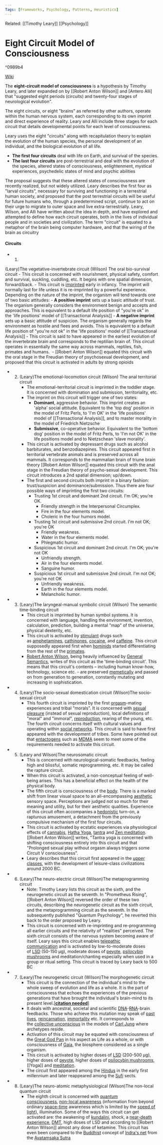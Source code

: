 ```yaml
---
Tags: [Frameworks, Psychology, Patterns, Heuristics]
---
```

Related: [[Timothy Leary]] [[Psychology]]
# Eight Circuit Model of Consciousness 

^0989b4

[Wiki](https://en.wikipedia.org/wiki/Eight-circuit_model_of_consciousness)

The **eight-circuit model of consciousness** is a hypothesis by Timothy Leary, and later expanded on by [[Robert Anton Wilson]] and [Antero Alli] that "suggested eight periods (circuits) and twenty-four stages of neurological evolution". 

The eight circuits, or eight "brains" as referred by other authors, operate within the human nervous system, each corresponding to its own imprint and direct experience of reality. Leary and Alli include three stages for each circuit that details developmental points for each level of consciousness.

Leary uses the eight "circuits" along with recapitulation theory to explain the evolution of the human species, the personal development of an individual, and the biological evolution of all life.

- **The first four circuits** deal with life on Earth, and survival of the species. 
- **The last four circuits** are post-terrestrial and deal with the evolution of the species, altered states of consciousness, enlightenment, mystical experiences, psychedelic states of mind and psychic abilities

The proposal suggests that these altered states of consciousness are recently realized, but not widely utilized. Leary describes the first four as "larval circuits", necessary for surviving and functioning in a terrestrial human society, and proposed that the post terrestrial circuits will be useful for future humans who, through a predetermined script, continue to act on their urge to migrate to outer space and live extra-terrestrially. Leary, Wilson, and Alli have written about the idea in depth, and have explored and attempted to define how each circuit operates, both in the lives of individual people and in societies and civilization. The term "circuit" is equated to a metaphor of the brain being computer hardware, and that the wiring of the brain as circuitry

#### Circuits
- 1. 
(Leary)The vegetative-invertebrate circuit 
(Wilson) The oral bio-survival circuit
		- This circuit is concerned with nourishment, physical safety, comfort and survival, suckling, cuddling, etc. It begins with one spatial dimension, forward/back.
		- This circuit is [imprinted](https://en.wikipedia.org/wiki/Imprinting_(psychology)) early in infancy. The imprint will normally last for life unless it is re-imprinted by a powerful experience. Depending on the nature of the imprint, the organism will tend towards one of two basic attitudes:
			- **A positive imprint** sets up a basic attitude of trust. The organism generally considers the environment benign and accepts and approaches. This is equivalent to a default life position of "you're ok" in the 'life positions' model of [[Transactional Analysis]]
			- **A negative imprint** sets up a basic attitude of suspicion. The organism generally regards the environment as hostile and flees and avoids. This is equivalent to a default life position of "you're not ok" in the 'life positions' model of [[Transactional Analysis]]
		- This circuit is said to have appeared in the earliest evolution of the invertebrate brain and corresponds to the reptilian brain of. This circuit operates in essentially the same way across mammals, reptiles, fish, primates and humans. 
		- [[Robert Anton Wilson]] equated this circuit with the oral stage in the Freudian theory of psychosexual development, and proposed that this circuit is activated in adults by strong opioids




- 2. 
		(Leary)The emotional-locomotion circuit 
		(Wilson) The anal territorial circuit
		- The emotional-territorial circuit is imprinted in the toddler stage. It is concerned with domination and submission, territoriality, etc.
		- The imprint on this circuit will trigger one of two states:
			- **Dominant**, aggressive behavior. This imprint creates an 'alpha' social attitude. Equivalent to the 'top dog' position in the model of Fritz Perls, to 'I'm OK' in the 'life positions' model of [[Transactional Analysis]], and to master morality in the model of Friedrich Nietzsche
			- **Submissive**, co-operative behavior. Equivalent to the 'bottom dog' position in the model of Fritz Perls, to 'I'm not OK' in the life positions model and to Nietzschean 'slave morality'.
		- This circuit is activated by depressant drugs such as alcohol barbiturates, and benzodiazepines. This circuit appeared first in territorial vertebrate animals and is preserved across all mammals. It corresponds to the mammalian brain of triune brain theory [[Robert Anton Wilson]] equated this circuit with the anal stage in the Freudian theory of psycho-sexual development. This circuit introduces a 2nd spatial dimension; up/down.
		- The first and second circuits both imprint in a binary fashion: trust/suspicion and dominance/submission. Thus there are four possible ways of imprinting the first two circuits:
			- Trusting 1st circuit and dominant 2nd circuit. I'm OK; you're OK. 
				- Friendly strength in the Interpersonal Circumplex. 
				- Fire in the four elements model. 
				- Choleric in the four humors model.
			- Trusting 1st circuit and submissive 2nd circuit. I'm not OK; you're OK
				- Friendly weakness. 
				- Water in the four elements model. 
				- Phlegmatic humor.
			- Suspicious 1st circuit and dominant 2nd circuit. I'm OK; you're not OK
				- Unfriendly strength. 
				- Air in the four elements model. 
				- Sanguine humor.
			- Suspicious 1st circuit and submissive 2nd circuit. I'm not OK; you're not OK
				- Unfriendly weakness. 
				- Earth in the four elements model. 
				- Melancholic humor.
- 3. 
		(Leary)The laryngeal-manual symbolic circuit 
		(Wilson) The semantic time-binding circuit
		- This circuit is imprinted by human symbol systems. It is concerned with language, handling the environment, invention, calculation, prediction, building a mental "map" of the universe, physical dexterity, etc.
		- This circuit is activated by [stimulant](https://en.wikipedia.org/wiki/Stimulant) drugs such as [amphetamines](https://en.wikipedia.org/wiki/Amphetamine), [cathinones](https://en.wikipedia.org/wiki/Cathinone), [cocaine](https://en.wikipedia.org/wiki/Cocaine), and [caffeine](https://en.wikipedia.org/wiki/Caffeine). This circuit supposedly appeared first when [hominids](https://en.wikipedia.org/wiki/Hominid) started differentiating from the rest of the [primates](https://en.wikipedia.org/wiki/Primates).
		- [Robert Anton Wilson](https://en.wikipedia.org/wiki/Robert_Anton_Wilson), being heavily influenced by [General Semantics](https://en.wikipedia.org/wiki/General_Semantics), writes of this circuit as the 'time-binding circuit'. This means that this circuit's contents – including human know-how, technology, science etc. - are preserved [memetically](https://en.wikipedia.org/wiki/Meme) and passed on from generation to generation, constantly mutating and increasing in sophistication.
- 4. 
		(Leary)The socio-sexual domestication circuit 
		(Wilson)The socio-sexual circuit
		- This fourth circuit is imprinted by the first [orgasm](https://en.wikipedia.org/wiki/Orgasm)-mating experiences and tribal "morals". It is concerned with [sexual pleasure](https://en.wikipedia.org/wiki/Sexual_pleasure) (instead of sexual reproduction), local definitions of "moral" and "immoral", [reproduction](https://en.wikipedia.org/wiki/Reproduction), rearing of the young, etc. The fourth circuit concerns itself with cultural values and operating within [social networks](https://en.wikipedia.org/wiki/Society). This circuit is said to have first appeared with the development of tribes. Some have pointed out that [entactogens](https://en.wikipedia.org/wiki/Empathogen-entactogen) such as [MDMA](https://en.wikipedia.org/wiki/MDMA) seem to meet some of the requirements needed to activate this circuit.
- 5. (Leary and Wilson)The neurosomatic circuit
		- This is concerned with neurological-somatic feedbacks, feeling high and blissful, somatic reprogramming, etc. It may be called the rapture circuit.
		- When this circuit is activated, a non-conceptual feeling of well-being arises. This has a beneficial effect on the health of the physical body.
		- The fifth circuit is consciousness of the [body](https://en.wikipedia.org/wiki/Human_body). There is a marked shift from linear visual space to an all-encompassing [aesthetic](https://en.wikipedia.org/wiki/Aesthetic) sensory space. Perceptions are judged not so much for their meaning and utility, but for their aesthetic qualities. Experience of this circuit often accompanies a [hedonistic](https://en.wikipedia.org/wiki/Hedonism) turn-on, a rapturous amusement, a detachment from the previously compulsive mechanism of the first four circuits.
		- This circuit is activated by ecstatic experiences via physiological effects of [cannabis](https://en.wikipedia.org/wiki/Cannabis_(drug)), [Hatha Yoga](https://en.wikipedia.org/wiki/Hatha_Yoga), [tantra](https://en.wikipedia.org/wiki/Tantra) and [Zen meditation](https://en.wikipedia.org/wiki/Zen_meditation). [[Robert Anton Wilson]] writes, "Tantra yoga is concerned with shifting consciousness entirely into this circuit and that "Prolonged sexual play without orgasm always triggers some Circuit V consciousness".
		- Leary describes that this circuit first appeared in the [upper classes](https://en.wikipedia.org/wiki/Upper_class), with the development of leisure-class civilizations around 2000 BC.
- 6. 
		(Leary)The neuro-electric circuit 
		(Wilson)The metaprogramming circuit
		- Note: Timothy Leary lists this circuit as the sixth, and the neurogenetic circuit as the seventh. In "Prometheus Rising", [[Robert Anton Wilson]] reversed the order of these two circuits, describing the neurogenetic circuit as the sixth circuit, and the metaprogramming circuit as the seventh. In the subsequently published "Quantum Psychology", he reverted this back to the order proposed by Leary.
		- This circuit is concerned with re-imprinting and re-programming all earlier circuits and the relativity of "realities" perceived. The sixth circuit consists of the nervous system becoming aware of itself. Leary says this circuit enables [telepathic communication](https://en.wikipedia.org/wiki/Telepathy) and is activated by low-to-moderate doses of [LSD](https://en.wikipedia.org/wiki/LSD) (50-150 μg), moderate doses of [peyote](https://en.wikipedia.org/wiki/Peyote), [psilocybin mushrooms](https://en.wikipedia.org/wiki/Psilocybin_mushroom) and meditation/chanting especially when used in a group or ritual setting. This circuit is traced by Leary back to 500 BC
- 7.
		(Leary)The neurogenetic circuit 
		(Wilson)The morphogenetic circuit
		- This circuit is the connection of the individual's mind to the whole sweep of evolution and life as a whole. It is the part of consciousness that echoes the experiences of the previous generations that have brought the individual's brain-mind to its present level.[__[citation needed](https://en.wikipedia.org/wiki/Wikipedia:Citation_needed)__]
		- It deals with ancestral, societal and scientific [DNA](https://en.wikipedia.org/wiki/DNA)-[RNA](https://en.wikipedia.org/wiki/Ribonucleic_acid)-brain feedbacks. Those who achieve this mutation may speak of [past lives](https://en.wikipedia.org/wiki/Past_lives), [reincarnation](https://en.wikipedia.org/wiki/Reincarnation), [immortality](https://en.wikipedia.org/wiki/Immortality) etc. It corresponds to the [collective unconscious](https://en.wikipedia.org/wiki/Collective_unconscious) in the models of [Carl Jung](https://en.wikipedia.org/wiki/Carl_Jung) where archetypes reside.
		- Activation of this circuit may be equated with consciousness of the [Great God Pan](https://en.wikipedia.org/wiki/Pan_(god)) in his aspect as Life as a whole, or with consciousness of [Gaia](https://en.wikipedia.org/wiki/Gaia_hypothesis), the biosphere considered as a single organism.
		- This circuit is activated by higher doses of [LSD](https://en.wikipedia.org/wiki/Lysergic_acid_diethylamide) (200-500 μg), higher doses of [peyote](https://en.wikipedia.org/wiki/Peyote), higher doses of [psilocybin mushrooms](https://en.wikipedia.org/wiki/Psilocybin_mushroom), [[Yoga]] and [meditation](https://en.wikipedia.org/wiki/Meditation).
		- The circuit first appeared among the [Hindus](https://en.wikipedia.org/wiki/Hindus) in the early first millennium and later reappeared among the [Sufi](https://en.wikipedia.org/wiki/Sufi_cosmology) sects.
- 8. 
		(Leary)The neuro-atomic metaphysiological 
		(Wilson)The non-local quantum circuit 
		- The eighth circuit is concerned with [quantum consciousness](https://en.wikipedia.org/wiki/Quantum_mind), [non-local awareness](https://en.wikipedia.org/wiki/Quantum_entanglement) (information from beyond ordinary [space-time](https://en.wikipedia.org/wiki/Space-time) awareness which is limited by the [speed of light](https://en.wikipedia.org/wiki/Speed_of_light)), illumination. Some of the ways this circuit can get activated are: the awakening of [kundalini](https://en.wikipedia.org/wiki/Kundalini_energy), shock, a [near-death experience](https://en.wikipedia.org/wiki/Near-death_experience), [DMT](https://en.wikipedia.org/wiki/N,N-Dimethyltryptamine), high doses of LSD and according to [[Robert Anton Wilson]] almost any dose of ketamine. This circuit has even been compared to the [Buddhist](https://en.wikipedia.org/wiki/Buddhist) concept of [Indra's net](https://en.wikipedia.org/wiki/Indra%27s_net) from the [Avatamsaka Sutra](https://en.wikipedia.org/wiki/Avatamsaka_Sutra)
